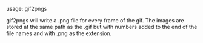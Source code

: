 usage: gif2pngs <path>

gif2pngs will write a .png file for every frame of the gif.
The images are stored at the same path as the .gif but with numbers added to
the end of the file names and with .png as the extension.